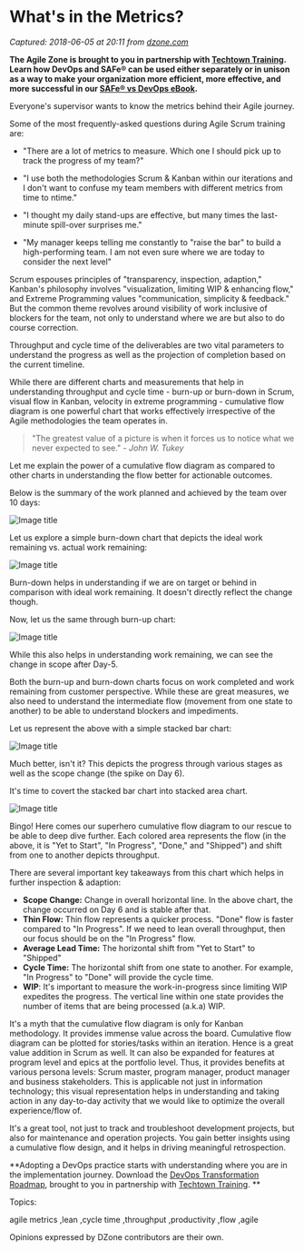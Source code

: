 # What's in the Metrics?

_Captured: 2018-06-05 at 20:11 from [dzone.com](https://dzone.com/articles/whats-in-the-metrics?edition=379233&utm_source=Daily%20Digest&utm_medium=email&utm_campaign=Daily%20Digest%202018-06-05)_

**The Agile Zone is brought to you in partnership with [Techtown Training](https://dzone.com/go?i=275424&u=http%3A%2F%2Ftechtowntraining.com%2F%3Futm_source%3Ddzone%26utm_medium%3Dfooter). Learn how DevOps and SAFe® can be used either separately or in unison as a way to make your organization more efficient, more effective, and more successful in our [SAFe® vs DevOps eBook](https://dzone.com/go?i=275424&u=http%3A%2F%2Fpages.aspeinc.com%2FSAFe-vs-DevOps.html%3Futm_source%3Ddzone%26utm_medium%3Dfooter%26utm_campaign%3Dsafe_vs_devops%26utm_content%3Debook).**

Everyone's supervisor wants to know the metrics behind their Agile journey.

Some of the most frequently-asked questions during Agile Scrum training are:

  * "There are a lot of metrics to measure. Which one I should pick up to track the progress of my team?"

  * "I use both the methodologies Scrum & Kanban within our iterations and I don't want to confuse my team members with different metrics from time to ntime."

  * "I thought my daily stand-ups are effective, but many times the last-minute spill-over surprises me."

  * "My manager keeps telling me constantly to "raise the bar" to build a high-performing team. I am not even sure where we are today to consider the next level"

Scrum espouses principles of "transparency, inspection, adaption," Kanban's philosophy involves "visualization, limiting WIP & enhancing flow," and Extreme Programming values "communication, simplicity & feedback." But the common theme revolves around visibility of work inclusive of blockers for the team, not only to understand where we are but also to do course correction.

Throughput and cycle time of the deliverables are two vital parameters to understand the progress as well as the projection of completion based on the current timeline.

While there are different charts and measurements that help in understanding throughput and cycle time - burn-up or burn-down in Scrum, visual flow in Kanban, velocity in extreme programming - cumulative flow diagram is one powerful chart that works effectively irrespective of the Agile methodologies the team operates in.

> "The greatest value of a picture is when it forces us to notice what we never expected to see." _- John W. Tukey_

Let me explain the power of a cumulative flow diagram as compared to other charts in understanding the flow better for actionable outcomes.

Below is the summary of the work planned and achieved by the team over 10 days:

![Image title](https://dzone.com/storage/temp/9319564-table-pic.jpg)

Let us explore a simple burn-down chart that depicts the ideal work remaining vs. actual work remaining:

![Image title](https://dzone.com/storage/temp/9319565-cf1.jpg)

Burn-down helps in understanding if we are on target or behind in comparison with ideal work remaining. It doesn't directly reflect the change though.

Now, let us the same through burn-up chart:

![Image title](https://dzone.com/storage/temp/9319581-cfd-3.jpg)

While this also helps in understanding work remaining, we can see the change in scope after Day-5.

Both the burn-up and burn-down charts focus on work completed and work remaining from customer perspective. While these are great measures, we also need to understand the intermediate flow (movement from one state to another) to be able to understand blockers and impediments.

Let us represent the above with a simple stacked bar chart:

![Image title](https://dzone.com/storage/temp/9319587-cfd-4.jpg)

Much better, isn't it? This depicts the progress through various stages as well as the scope change (the spike on Day 6).

It's time to covert the stacked bar chart into stacked area chart.

![Image title](https://dzone.com/storage/temp/9319589-cfd-5.jpg)

Bingo! Here comes our superhero cumulative flow diagram to our rescue to be able to deep dive further. Each colored area represents the flow (in the above, it is "Yet to Start", "In Progress", "Done," and "Shipped") and shift from one to another depicts throughput.

There are several important key takeaways from this chart which helps in further inspection & adaption:

  * **Scope Change:** Change in overall horizontal line. In the above chart, the change occurred on Day 6 and is stable after that.
  * **Thin Flow:** Thin flow represents a quicker process. "Done" flow is faster compared to "In Progress". If we need to lean overall throughput, then our focus should be on the "In Progress" flow.
  * **Average Lead Time:** The horizontal shift from "Yet to Start" to "Shipped"
  * **Cycle Time:** The horizontal shift from one state to another. For example, "In Progress" to "Done" will provide the cycle time.
  * **WIP**: It's important to measure the work-in-progress since limiting WIP expedites the progress. The vertical line within one state provides the number of items that are being processed (a.k.a) WIP.

It's a myth that the cumulative flow diagram is only for Kanban methodology. It provides immense value across the board. Cumulative flow diagram can be plotted for stories/tasks within an iteration. Hence is a great value addition in Scrum as well. It can also be expanded for features at program level and epics at the portfolio level. Thus, it provides benefits at various persona levels: Scrum master, program manager, product manager and business stakeholders. This is applicable not just in information technology; this visual representation helps in understanding and taking action in any day-to-day activity that we would like to optimize the overall experience/flow of.

It's a great tool, not just to track and troubleshoot development projects, but also for maintenance and operation projects. You gain better insights using a cumulative flow design, and it helps in driving meaningful retrospection.

**Adopting a DevOps practice starts with understanding where you are in the implementation journey. Download the [DevOps Transformation Roadmap](https://dzone.com/go?i=266427&u=http%3A%2F%2Fpages.techtowntraining.com%2FDevOpsRoadmapDzone_DevOpsTransformationRoadmap.html%3Futm_source%3Ddzone%26utm_medium%3Dheader%26utm_campaign%3Ddevops-transformation), brought to you in partnership with [Techtown Training](https://dzone.com/go?i=266427&u=http%3A%2F%2Fwww.techtowntraining.com%2F). **

Topics:

agile metrics ,lean ,cycle time ,throughput ,productivity ,flow ,agile

Opinions expressed by DZone contributors are their own.
